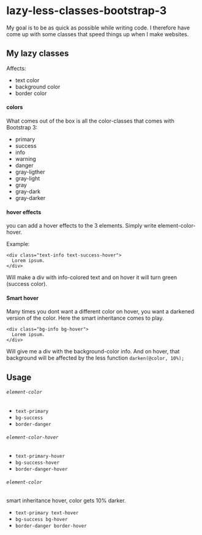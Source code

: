 # lazy-less-classes-bootstrap-3

My goal is to be as quick as possible while writing code.
I therefore have come up with some classes that speed things up when I make websites.

## My lazy classes
Affects:
* text color
* background color
* border color

#### colors
What comes out of the box is all the color-classes that comes with Bootstrap 3:
* primary
* success
* info
* warning
* danger
* gray-ligther
* gray-light
* gray
* gray-dark
* gray-darker

#### hover effects
you can add a hover effects to the 3 elements. Simply write element-color-hover.

Example:

```
<div class="text-info text-success-hover">
  Lorem ipsum.
</div>
```

Will make a div with info-colored text and on hover it will turn green (success color).

#### Smart hover
Many times you dont want a different color on hover, you want a darkened version of the color.
Here the smart inheritance comes to play.

```
<div class="bg-info bg-hover">
  Lorem ipsum.
</div>
```

Will give me a div with the background-color info. And on hover, that background will be affected by the less
function `darken(@color, 10%);`

## Usage
###### `element-color`
* `text-primary`
* `bg-success`
* `border-danger`
###### `element-color-hover`
* `text-primary-hover`
* `bg-success-hover`
* `border-danger-hover`

###### `element-color`
smart inheritance hover, color gets 10% darker.
* `text-primary text-hover`
* `bg-success bg-hover`
* `border-danger border-hover`
